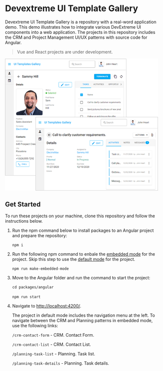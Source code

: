 # Devextreme UI Template Gallery

Devextreme UI Template Gallery is a repository with a real-word application demo. This demo illustrates how to integrate various DevExtreme UI components into a web application. The projects in this repository includes the CRM and Project Management UI/UX patterns with source code for Angular.

> Vue and React projects are under development.

![Devextreme UI Template Gallery](/images/ui-template-gallery.png)

## Get Started

To run these projects on your machine, clone this repository and follow the instructions below.

1. Run the npm command below to install packages to an Angular project and prepare the repository:  

    ```
    npm i
    ```

2. Run the following npm command to enbale the [embedded mode](https://devexpress.github.io/devextreme-ui-templates-gallery/material.blue.light/angular/embedded/) for the project. Skip this step to use the [default mode](https://devexpress.github.io/devextreme-ui-templates-gallery/material.blue.light/angular/default/) for the project.

    ```
    npm run make-embedded-mode
    ```

2. Move to the Angular folder and run the command to start the project:

    ```
    cd packages/angular

    npm run start
    ```

3. Navigate to [http://localhost:4200/](http://localhost:4200/). 
    
    The project in default mode includes the navigation menu at the left. To navigate between the CRM and Planning patterns in embedded mode, use the following links:

    `/crm-contact-form` - CRM. Contact Form.

    `/crm-contact-list` - CRM. Contact List.

    `/planning-task-list` - Planning. Task list.

    `/planning-task-details` - Planning. Task details.